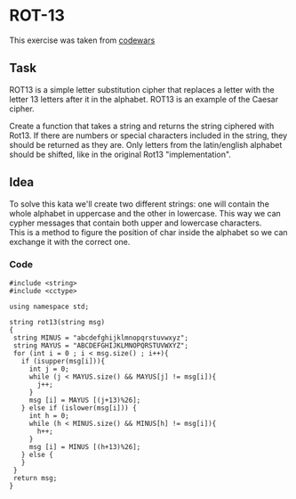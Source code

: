 # ROT-13
This exercise was taken from [codewars](https://www.codewars.com/kata/530e15517bc88ac656000716)
## Task
ROT13 is a simple letter substitution cipher that replaces a letter with the letter 13 letters after it in the alphabet. ROT13 is an example of the Caesar cipher.

Create a function that takes a string and returns the string ciphered with Rot13. If there are numbers or special characters included in the string, they should be returned as they are. Only letters from the latin/english alphabet should be shifted, like in the original Rot13 "implementation".

## Idea

To solve this kata we'll create two different strings: one will contain the whole alphabet in uppercase and the other in lowercase.
This way we can cypher messages that contain both upper and lowercase characters.\
This is a method to figure the position of char inside the alphabet so we can exchange it with the correct one.

### Code
 ```
#include <string>
#include <cctype>

using namespace std;

string rot13(string msg)
{
  string MINUS = "abcdefghijklmnopqrstuvwxyz";
  string MAYUS = "ABCDEFGHIJKLMNOPQRSTUVWXYZ";
  for (int i = 0 ; i < msg.size() ; i++){
    if (isupper(msg[i])){
      int j = 0;
      while (j < MAYUS.size() && MAYUS[j] != msg[i]){
        j++;
      }
      msg [i] = MAYUS [(j+13)%26];
    } else if (islower(msg[i])) {
      int h = 0;
      while (h < MINUS.size() && MINUS[h] != msg[i]){
        h++;
      }
      msg [i] = MINUS [(h+13)%26];
    } else { 
    }
  }
  return msg;
}
```
